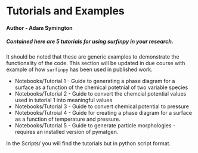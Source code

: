 # Tutorials and Examples
  
#### Author - Adam Symington

##### Contained here are 5 tutorials for using surfinpy in your research. 

It should be noted that these are generic examples to demonstrate the functionality of the code. This section will be updated in due course
with example of how `surfinpy` has been used in published work.


- Notebooks/Tutorial 1 - Guide to generating a phase diagram for a surface as a function of the chemical potetnial of two variable species
- Notebooks/Tutorial 2 - Guide to convert the chemcial potential values used in tutorial 1 into meaningful values
- Notebooks/Tutorial 3 - Guide to convert chemical potential to pressure
- Notebooks/Tutroial 4 - Guide for creating a phase diagram for a surface as a function of temperature and pressure. 
- Notebooks/Tutorial 5 - Guide to generate particle morphologies - requires an installed version of pymatgen. 

In the Scripts/ you will find the tutorials but in python script format. 